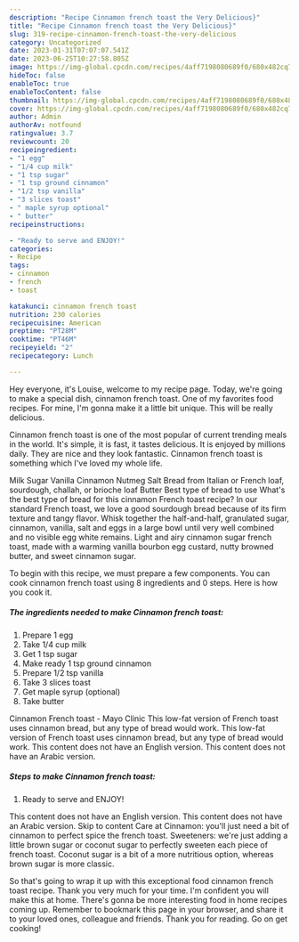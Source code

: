 ```yaml
---
description: "Recipe Cinnamon french toast the Very Delicious}"
title: "Recipe Cinnamon french toast the Very Delicious}"
slug: 319-recipe-cinnamon-french-toast-the-very-delicious
category: Uncategorized
date: 2023-01-31T07:07:07.541Z
date: 2023-06-25T10:27:58.805Z
image: https://img-global.cpcdn.com/recipes/4aff7198080689f0/680x482cq70/cinnamon-french-toast-recipe-main-photo.jpg
hideToc: false
enableToc: true
enableTocContent: false
thumbnail: https://img-global.cpcdn.com/recipes/4aff7198080689f0/680x482cq70/cinnamon-french-toast-recipe-main-photo.jpg
cover: https://img-global.cpcdn.com/recipes/4aff7198080689f0/680x482cq70/cinnamon-french-toast-recipe-main-photo.jpg
author: Admin
authorAv: notfound
ratingvalue: 3.7
reviewcount: 20
recipeingredient:
- "1 egg"
- "1/4 cup milk"
- "1 tsp sugar"
- "1 tsp ground cinnamon"
- "1/2 tsp vanilla"
- "3 slices toast"
- " maple syrup optional"
- " butter"
recipeinstructions:

- "Ready to serve and ENJOY!"
categories:
- Recipe
tags:
- cinnamon
- french
- toast

katakunci: cinnamon french toast 
nutrition: 230 calories
recipecuisine: American
preptime: "PT28M"
cooktime: "PT46M"
recipeyield: "2"
recipecategory: Lunch

---
```



Hey everyone, it's Louise, welcome to my recipe page. Today, we're going to make a special dish, cinnamon french toast. One of my favorites food recipes. For mine, I'm gonna make it a little bit unique. This will be really delicious.

Cinnamon french toast is one of the most popular of current trending meals in the world. It's simple, it is fast, it tastes delicious. It is enjoyed by millions daily. They are nice and they look fantastic. Cinnamon french toast is something which I've loved my whole life.

Milk Sugar Vanilla Cinnamon Nutmeg Salt Bread from Italian or French loaf, sourdough, challah, or brioche loaf Butter Best type of bread to use What&#39;s the best type of bread for this cinnamon French toast recipe? In our standard French toast, we love a good sourdough bread because of its firm texture and tangy flavor. Whisk together the half-and-half, granulated sugar, cinnamon, vanilla, salt and eggs in a large bowl until very well combined and no visible egg white remains. Light and airy cinnamon sugar french toast, made with a warming vanilla bourbon egg custard, nutty browned butter, and sweet cinnamon sugar.


To begin with this recipe, we must prepare a few components. You can cook cinnamon french toast using 8 ingredients and 0 steps. Here is how you cook it.

<!--inarticleads1-->

##### The ingredients needed to make Cinnamon french toast:

1. Prepare 1 egg
1. Take 1/4 cup milk
1. Get 1 tsp sugar
1. Make ready 1 tsp ground cinnamon
1. Prepare 1/2 tsp vanilla
1. Take 3 slices toast
1. Get  maple syrup (optional)
1. Take  butter


Cinnamon French toast - Mayo Clinic This low-fat version of French toast uses cinnamon bread, but any type of bread would work. This low-fat version of French toast uses cinnamon bread, but any type of bread would work. This content does not have an English version. This content does not have an Arabic version. 

<!--inarticleads2-->

##### Steps to make Cinnamon french toast:


1. Ready to serve and ENJOY!

This content does not have an English version. This content does not have an Arabic version. Skip to content Care at Cinnamon: you&#39;ll just need a bit of cinnamon to perfect spice the french toast. Sweeteners: we&#39;re just adding a little brown sugar or coconut sugar to perfectly sweeten each piece of french toast. Coconut sugar is a bit of a more nutritious option, whereas brown sugar is more classic. 

So that's going to wrap it up with this exceptional food cinnamon french toast recipe. Thank you very much for your time. I'm confident you will make this at home. There's gonna be more interesting food in home recipes coming up. Remember to bookmark this page in your browser, and share it to your loved ones, colleague and friends. Thank you for reading. Go on get cooking!
